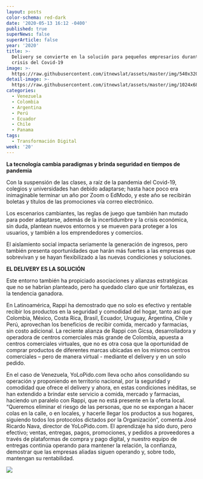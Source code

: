 ```yaml
---
layout: posts
color-schema: red-dark
date: '2020-05-13 16:12 -0400'
published: true
superNews: false
superArticle: false
year: '2020'
title: >-
  Delivery se convierte en la solución para pequeños empresarios durante la
  crisis del Covid-19
image: >-
  https://raw.githubusercontent.com/itnewslat/assets/master/img/540x320/Delivery-p.jpg
detail-image: >-
  https://raw.githubusercontent.com/itnewslat/assets/master/img/1024x680/Delivery-g.jpg
categories:
  - Venezuela
  - Colombia
  - Argentina
  - Perú
  - Ecuador
  - Chile
  - Panama
tags:
  - Transformación Digital
week: '20'
---
```

**La tecnología cambia paradigmas y brinda seguridad en tiempos de pandemia**

Con la suspensión de las clases, a raíz de la pandemia del Covid-19, colegios y universidades han debido adaptarse; hasta hace poco era inimaginable terminar un año por Zoom o EdModo, y este año se recibirán boletas y títulos de las promociones vía correo electrónico. 

Los escenarios cambiantes, las reglas de juego que también han mutado para poder adaptarse, además de la incertidumbre y la crisis económica, sin duda, plantean nuevos entornos y se mueven para proteger a los usuarios, y también a los emprendedores y comercios. 

El aislamiento social impacta seriamente la generación de ingresos, pero también presenta oportunidades que harán más fuertes a las empresas que sobrevivan y se hayan flexibilizado a las nuevas condiciones y soluciones. 

**EL DELIVERY ES LA SOLUCIÓN**

Este entorno también ha propiciado asociaciones y alianzas estratégicas que no se habrían planteado, pero ha quedado claro que unir fortalezas, es la tendencia ganadora. 

En Latinoamérica, Rappi ha demostrado que no solo es efectivo y rentable recibir los productos en la seguridad y comodidad del hogar, tanto así que Colombia, México, Costa Rica, Brasil, Ecuador, Uruguay, Argentina, Chile y Perú, aprovechan los beneficios de recibir comida, mercado y farmacias, sin costo adicional. La reciente alianza de Rappi con Gicsa, desarrolladora y operadora de centros comerciales más grande de Colombia, apuesta a centros comerciales virtuales, que no es otra cosa que la oportunidad de comprar productos de diferentes marcas ubicadas en los mismos centros comerciales – pero de manera virtual - mediante el delivery y en un solo pedido.

En el caso de Venezuela, YoLoPido.com lleva ocho años consolidando su operación y proponiendo en territorio nacional, por la seguridad y comodidad que ofrece el delivery y ahora, en estas condiciones inéditas, se han extendido a brindar este servicio a comida, mercado y farmacias, haciendo un paralelo con Rappi, que no está presente en la oferta local. “Queremos eliminar el riesgo de las personas, que no se expongan a hacer colas en la calle, o en locales, y hacerle llegar los productos a sus hogares, siguiendo todos los protocolos dictados por la Organización”, comenta José Ricardo Nava, director de YoLoPido.com. El aprendizaje ha sido duro, pero efectivo; ventas, entregas, pagos, promociones, y pedidos a proveedores a través de plataformas de compra y pago digital, y nuestro equipo de entregas continúa operando para mantener la relación, la confianza, demostrar que las empresas aliadas siguen operando y, sobre todo, mantengan su rentabilidad. 

<img src="https://tracker.metricool.com/c3po.jpg?hash=56f88a41e39ab42c063cc51676587a04"/>